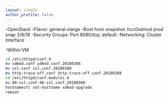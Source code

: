 ```yaml
---
layout: single
author_profile: false
---
```


-OpenStack
  -Flavor: general-xlarge
  -Boot from snapshot: hcc0xdmod prod snap 3/8/18
  -Security Groups: Port 8080/tcp; default
  -Networking: Cluster Interface

-Within VM
```bash
cd /etc/httpd/conf.d
mv xdmod.conf xdmod.conf.20180308
mv ssl.conf ssl.conf.20180308
mv http-trace-off.conf http-trace-off.conf.20180308
cd /etc/httpd/conf.modules.d
mv 00-ssl.conf 00-ssl.conf.20180308
hostnamectl set-hostname xdmod-upgrade
reboot
```
